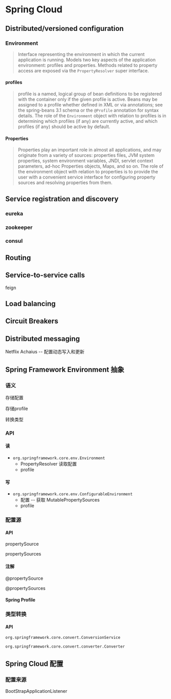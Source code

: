# Spring Cloud



## Distributed/versioned configuration

### Environment

> Interface representing the environment in which the current application is running. Models two key aspects of the application environment: profiles and properties. Methods related to property access are exposed via the `PropertyResolver` super interface.



#### profiles

> profile is a named, logical group of bean definitions to be registered with the container only if the given profile is active. Beans may be assigned to a profile whether defined in XML or via annotations; see the spring-beans 3.1 schema or the `@Profile` annotation for syntax details. The role of the `Environment` object with relation to profiles is in determining which profiles (if any) are currently active, and which profiles (if any) should be active by default.

 

#### Properties

> Properties play an important role in almost all applications, and may originate from a variety of sources: properties files, JVM system properties, system environment variables, JNDI, servlet context parameters, ad-hoc Properties objects, Maps, and so on. The role of the environment object with relation to properties is to provide the user with a convenient service interface for configuring property sources and resolving properties from them.





## Service registration and discovery



### eureka



### zookeeper



### consul





## Routing







## Service-to-service calls

feign





## Load balancing







## Circuit Breakers







## Distributed messaging





Netflix Achaius -- 配置动态写入和更新



## Spring Framework  Environment 抽象

### 语义

存储配置

存储profile

转换类型

### API

#### 读

- `org.springframework.core.env.Environment`
  - PropertyResolver 读取配置
  - profile

#### 写

- `org.springframework.core.env.ConfigurableEnvironment`
  - 配置 -- 获取 MutablePropertySources
  - profile



### 配置源 

#### API

propertySource

propertySources

#### 注解

@propertySource

@propertySources

#### Spring Profile





### 类型转换

#### API

`org.springframework.core.convert.ConversionService`

`org.springframework.core.convert.converter.Converter`





## Spring Cloud 配置

### 配置来源

BootStrapApplicationListener

























